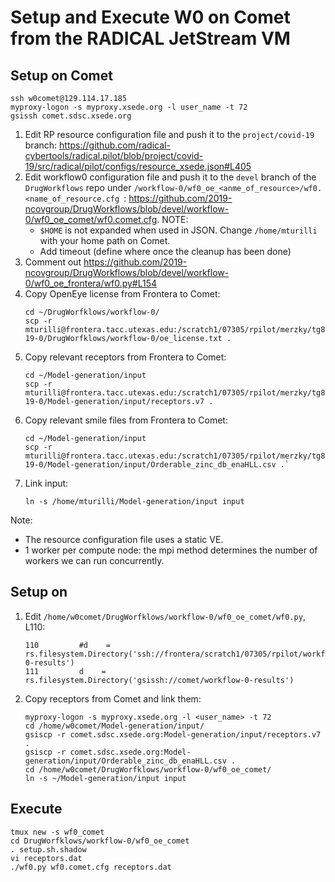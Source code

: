 # Setup and Execute W0 on Comet from the RADICAL JetStream VM

## Setup on Comet
```
ssh w0comet@129.114.17.185
myproxy-logon -s myproxy.xsede.org -l user_name -t 72
gsissh comet.sdsc.xsede.org
```

1. Edit RP resource configuration file and push it to the `project/covid-19` branch: <https://github.com/radical-cybertools/radical.pilot/blob/project/covid-19/src/radical/pilot/configs/resource_xsede.json#L405>
1. Edit workflow0 configuration file and push it to the `devel` branch of the `DrugWorkflows` repo under `/workflow-0/wf0_oe_<anme_of_resource>/wf0.<name_of_resource.cfg `: <https://github.com/2019-ncovgroup/DrugWorkflows/blob/devel/workflow-0/wf0_oe_comet/wf0.comet.cfg>. NOTE: 
    * `$HOME` is not expanded when used in JSON. Change `/home/mturilli` with your home path on Comet.
    * Add timeout (define where once the cleanup has been done)
1. Comment out <https://github.com/2019-ncovgroup/DrugWorkflows/blob/devel/workflow-0/wf0_oe_frontera/wf0.py#L154>
1. Copy OpenEye license from Frontera to Comet:
   ```
   cd ~/DrugWorfklows/workflow-0/
   scp -r mturilli@frontera.tacc.utexas.edu:/scratch1/07305/rpilot/merzky/tg803521/covid-19-0/DrugWorfklows/workflow-0/oe_license.txt .
   ```
1. Copy relevant receptors from Frontera to Comet: 
   ```
   cd ~/Model-generation/input
   scp -r mturilli@frontera.tacc.utexas.edu:/scratch1/07305/rpilot/merzky/tg803521/covid-19-0/Model-generation/input/receptors.v7 .
   ```
1. Copy relevant smile files from Frontera to Comet: 
   ```
   cd ~/Model-generation/input
   scp -r mturilli@frontera.tacc.utexas.edu:/scratch1/07305/rpilot/merzky/tg803521/covid-19-0/Model-generation/input/Orderable_zinc_db_enaHLL.csv .`
   ```
1. Link input:
   ```
   ln -s /home/mturilli/Model-generation/input input
   ```

Note:

* The resource configuration file uses a static VE. 
* 1 worker per compute node: the mpi method determines the number of workers we can run concurrently.

## Setup on 

1. Edit `/home/w0comet/DrugWorfklows/workflow-0/wf0_oe_comet/wf0.py`, L110:
   ```
   110         #d    = rs.filesystem.Directory('ssh://frontera/scratch1/07305/rpilot/workflow-0-results')
   111         d    = rs.filesystem.Directory('gsissh://comet/workflow-0-results')
   ```
1. Copy receptors from Comet and link them:
   ```
   myproxy-logon -s myproxy.xsede.org -l <user_name> -t 72
   cd /home/w0comet/Model-generation/input/
   gsiscp -r comet.sdsc.xsede.org:Model-generation/input/receptors.v7 .
   gsiscp -r comet.sdsc.xsede.org:Model-generation/input/Orderable_zinc_db_enaHLL.csv .
   cd /home/w0comet/DrugWorfklows/workflow-0/wf0_oe_comet/
   ln -s ~/Model-generation/input input
   ```

## Execute

```
tmux new -s wf0_comet
cd DrugWorfklows/workflow-0/wf0_oe_comet
. setup.sh.shadow
vi receptors.dat
./wf0.py wf0.comet.cfg receptors.dat
```


